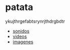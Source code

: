 # patata
ykujthrgefabtsrynrjthdrgbdtr

+ [sonidos](sonidos/README.md)
+ [videos](video/README.md)
+ [imagenes](imagnes/README.md)
